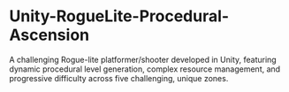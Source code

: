 # Unity-RogueLite-Procedural-Ascension
A challenging Rogue-lite platformer/shooter developed in Unity, featuring dynamic procedural level generation, complex resource management, and progressive difficulty across five challenging, unique zones.
